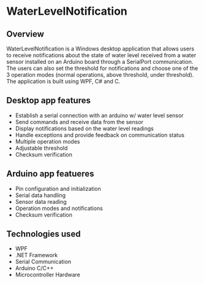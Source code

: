 # WaterLevelNotification
## Overview
WaterLevelNotification is a Windows desktop application that allows users to receive notifications about the state of water level received from a water sensor installed on an Arduino board through a SerialPort communication. The users can also set the threshold for notifications and choose one of the 3 operation modes (normal operations, above threshold, under threshold). The application is built using WPF, C# and C.


## Desktop app features
- Establish a serial connection with an arduino w/ water level sensor
- Send commands and receive data from the sensor
- Display notifications based on the water level readings
- Handle exceptions and provide feedback on communication status
- Multiple operation modes
- Adjustable threshold
- Checksum verification

## Arduino app featueres
- Pin configuration and initialization
- Serial data handling
- Sensor data reading
- Operation modes and notifications
- Checksum verification

## Technologies used
- WPF
- .NET Framework
- Serial Communication
- Arduino C/C++
- Microcontroller Hardware
